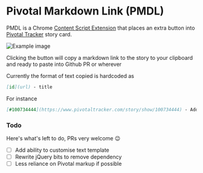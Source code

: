 Pivotal Markdown Link (PMDL)
======

PMDL is a Chrome [Content Script Extension](https://developer.chrome.com/extensions/content_scripts) that places an extra button into [Pivotal Tracker](pivotaltracker.com) story card.

![Example image](https://raw.github.com/efexen/pivotal_markdown_link/master/example_image.png)

Clicking the button will copy a markdown link to the story to your clipboard and ready to paste into Github PR or wherever

Currently the format of text copied is hardcoded as

```md
[id](url) - title
```

For instance

```md
[#100734444](https://www.pivotaltracker.com/story/show/100734444) - Add option to configure the format of the copied text
```

### Todo

Here's what's left to do, PRs very welcome :wink:

- [ ] Add ability to customise text template
- [ ] Rewrite jQuery bits to remove dependency
- [ ] Less reliance on Pivotal markup if possible
